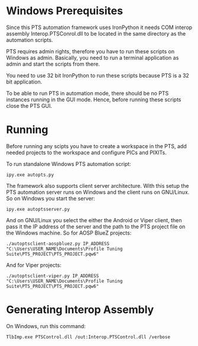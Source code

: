 # Windows Prerequisites

Since this PTS automation framework uses IronPython it needs COM interop
assembly Interop.PTSConrol.dll to be located in the same directory as the
automation scripts.

PTS requires admin rights, therefore you have to run these scripts on Windows
as admin. Basically, you need to run a terminal application as admin and start
the scripts from there.

You need to use 32 bit IronPython to run these scripts because PTS is a 32 bit
application.

To be able to run PTS in automation mode, there should be no PTS instances
running in the GUI mode. Hence, before running these scripts close the PTS GUI.

# Running

Before running any scipts you have to create a workspace in the PTS, add needed
projects to the workspace and configure PICs and PIXITs.

To run standalone Windows PTS automation script:

`ipy.exe autopts.py`

The framework also supports client server architecture. With this setup the PTS
automation server runs on Windows and the client runs on GNU/Linux. So on Windows
you start the server:

`ipy.exe autoptsserver.py`

And on GNU/Linux you select the either the Android or Viper client, then pass
it the IP address of the server and the path to the PTS project file on the
Windows machine. So for AOSP BlueZ projects:

`./autoptsclient-aospbluez.py IP_ADDRESS "C:\Users\USER_NAME\Documents\Profile Tuning Suite\PTS_PROJECT\PTS_PROJECT.pqw6"`

And for Viper projects:

`./autoptsclient-viper.py IP_ADDRESS "C:\Users\USER_NAME\Documents\Profile Tuning Suite\PTS_PROJECT\PTS_PROJECT.pqw6"`

# Generating Interop Assembly

On Windows, run this command:

`TlbImp.exe PTSControl.dll /out:Interop.PTSControl.dll /verbose`
